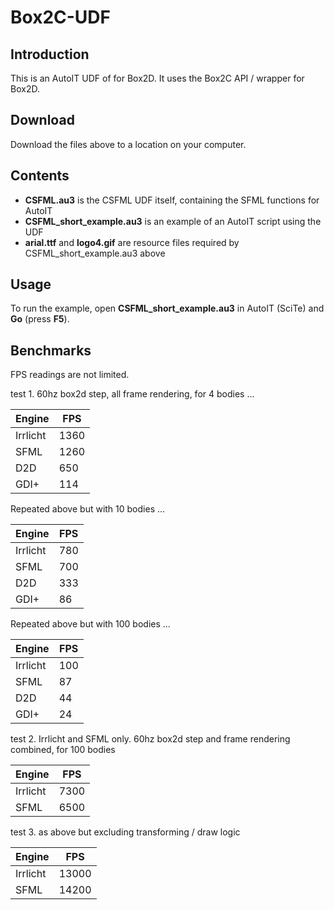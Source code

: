 # Box2C-UDF

## Introduction

This is an AutoIT UDF of for Box2D.  It uses the Box2C API / wrapper for Box2D.


## Download

Download the files above to a location on your computer.

## Contents

- **CSFML.au3** is the CSFML UDF itself, containing the SFML functions for AutoIT
- **CSFML_short_example.au3** is an example of an AutoIT script using the UDF
- **arial.ttf** and **logo4.gif** are resource files required by CSFML_short_example.au3 above

## Usage

To run the example, open **CSFML_short_example.au3** in AutoIT (SciTe) and **Go** (press **F5**).

## Benchmarks

FPS readings are not limited.

test 1. 60hz box2d step, all frame rendering, for 4 bodies ...

Engine | FPS
------ | ---
Irrlicht | 1360
SFML | 1260
D2D | 650
GDI+ | 114

Repeated above but with 10 bodies ...

Engine | FPS
------ | ---
Irrlicht | 780
SFML | 700
D2D | 333
GDI+ | 86

Repeated above but with 100 bodies ...

Engine | FPS
------ | ---
Irrlicht | 100
SFML | 87
D2D | 44
GDI+ | 24

test 2. Irrlicht and SFML only. 60hz box2d step and frame rendering combined, for 100 bodies

Engine | FPS
------ | ---
Irrlicht | 7300
SFML | 6500

test 3. as above but excluding transforming / draw logic

Engine | FPS
------ | ---
Irrlicht | 13000
SFML | 14200

